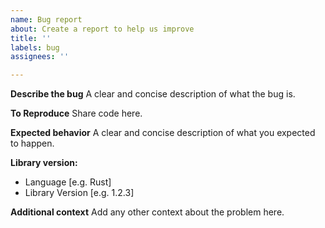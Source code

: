 ```yaml
---
name: Bug report
about: Create a report to help us improve
title: ''
labels: bug
assignees: ''

---
```


**Describe the bug**
A clear and concise description of what the bug is.

**To Reproduce**
Share code here.

**Expected behavior**
A clear and concise description of what you expected to happen.

**Library version:**
 - Language [e.g. Rust]
 - Library Version [e.g. 1.2.3]

**Additional context**
Add any other context about the problem here.
